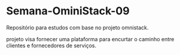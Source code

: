 # Semana-OminiStack-09
Repositório para estudos com base no projeto omnistack.

projeto visa fornecer uma plataforma para encurtar o caminho entre clientes e fornecedores de serviços.
